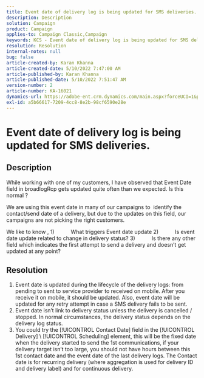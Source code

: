 ```yaml
---
title: Event date of delivery log is being updated for SMS deliveries.
description: Description
solution: Campaign
product: Campaign
applies-to: Campaign Classic,Campaign
keywords: KCS - Event date of delivery log is being updated for SMS deliveries.
resolution: Resolution
internal-notes: null
bug: false
article-created-by: Karan Khanna
article-created-date: 5/10/2022 7:47:00 AM
article-published-by: Karan Khanna
article-published-date: 5/10/2022 7:51:47 AM
version-number: 2
article-number: KA-16021
dynamics-url: https://adobe-ent.crm.dynamics.com/main.aspx?forceUCI=1&pagetype=entityrecord&etn=knowledgearticle&id=bdef875e-35d0-ec11-a7b5-00224809c556
exl-id: a5b66617-7209-4cc8-8e2b-98cf6590e28e
---
```

# Event date of delivery log is being updated for SMS deliveries.

## Description


While working with one of my customers, I have observed that Event Date field in broadlogRcp gets updated quite often than we expected. Is this normal ?

We are using this event date in many of our campaigns to  identify the contact/send date of a delivery, but due to the updates on this field, our campaigns are not picking the right customers.

We like to know ,
1)           What triggers Event date update
2)           Is event date update related to change in delivery status?
3)           Is there any other field which indicates the first attempt to send a delivery and doesn’t get updated at any point?


## Resolution


1. Event date is updated during the lifecycle of the delivery logs: from pending to sent to service provider to received on mobile. After you receive it on mobile, it should be updated. Also, event date will be updated for any retry attempt in case a SMS delivery fails to be sent.
2. Event date isn’t link to delivery status unless the delivery is cancelled / stopped. In normal circumstances, the delivery status depends on the delivery log status.
3. You could try the [!UICONTROL Contact Date] field in the [!UICONTROL Delivery] \ [!UICONTROL Scheduling] element, this will be the fixed date when the delivery started to send the 1st communications, if your delivery target isn’t too large, you should not have hours between this 1st contact date and the event date of the last delivery logs. The Contact date is for recurring delivery (where aggregation is used for delivery ID and delivery label) and for continuous delivery.

